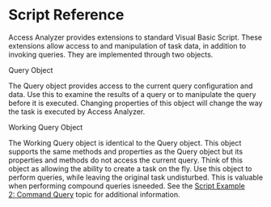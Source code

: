 # Script Reference

Access Analyzer provides extensions to standard Visual Basic Script. These extensions allow access
to and manipulation of task data, in addition to invoking queries. They are implemented through two
objects.

Query Object

The Query object provides access to the current query configuration and data. Use this to examine
the results of a query or to manipulate the query before it is executed. Changing properties of this
object will change the way the task is executed by Access Analyzer.

Working Query Object

The Working Query object is identical to the Query object. This object supports the same methods and
properties as the Query object but its properties and methods do not access the current query. Think
of this object as allowing the ability to create a task on the fly. Use this object to perform
queries, while leaving the original task undisturbed. This is valuable when performing compound
queries isneeded. See the [Script Example 2: Command Query](/docs/accessanalyzer/12.0/administration/data-collectors/script/example2.md) topic for additional
information.
